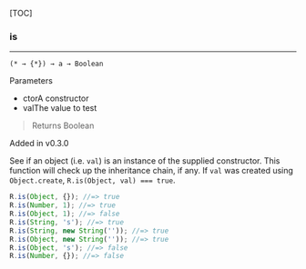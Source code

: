 [TOC]

### is

---

`(* → {*}) → a → Boolean`

Parameters

*   ctorA constructor
*   valThe value to test

> Returns Boolean

Added in v0.3.0

See if an object (i.e. `val`) is an instance of the supplied constructor. This function will check up the inheritance chain, if any. If `val` was created using `Object.create`, `R.is(Object, val) === true`.

```js
R.is(Object, {}); //=> true
R.is(Number, 1); //=> true
R.is(Object, 1); //=> false
R.is(String, 's'); //=> true
R.is(String, new String('')); //=> true
R.is(Object, new String('')); //=> true
R.is(Object, 's'); //=> false
R.is(Number, {}); //=> false
```

